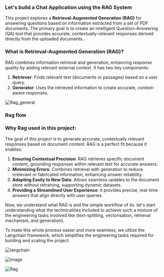 


### Let's build a Chat Application using the RAG System

This project explores a **Retrieval-Augmented Generation (RAG)** for answering questions based on information extracted from a set of PDF documents. The primary goal is to create an intelligent Question-Answering (QA) tool that provides accurate, contextually-relevant responses derived directly from the uploaded documents.. 


### What is Retrieval-Augmented Generation (RAG)?

RAG combines information retrieval and generation, enhancing response quality by adding relevant external context. It has two key components:

1. **Retriever**: Finds relevant text (documents or passages) based on a user query.
2. **Generator**: Uses the retrieved information to create accurate, context-aware responses.

![Rag_general](https://github.com/user-attachments/assets/d549a555-af8f-4371-a62f-6ac7733452f9)

### Rag flow


### Why Rag used in this project:
The goal of this project is to generate accurate, contextually relevant responses based on document content. RAG is a perfect fit because it enables:

1. **Ensuring Contextual Precision**: RAG retrieves specific document content, grounding responses within relevant text for accurate answers.
2. **Minimizing Errors**: Combines retrieval with generation to reduce irrelevant or fabricated information, enhancing answer reliability.
3. **Adapting Easily to New Data**: Allows seamless updates to the document store without retraining, supporting dynamic datasets.
4. **Providing a Streamlined User Experience**: it provides precise, real-time answers that align directly with user queries.

Now, we understand what RAG is and the simple workflow of its. let's start understanding what the technicalities included to achieve such a mixture of the engineering tasks involved like (text-splitting, vectorisation, retrieval mechanism, and generation).

To make this whole process easier and more seamless, we utilize the Langchain framework, which simplifies the engineering tasks required for building and scaling the project.

![langchain](https://github.com/user-attachments/assets/8a387d90-a203-4ac5-9ff6-d9a21104576c)



![image](https://github.com/user-attachments/assets/77f7190c-c9b6-4417-b87c-6aff3d54b3b3)




![Rag](https://github.com/user-attachments/assets/482dd56e-c1c6-4609-aebe-b2331eacda5b)






